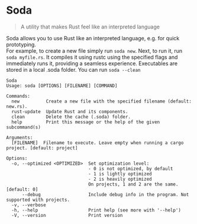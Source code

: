 # Soda
> A utility that makes Rust feel like an interpreted language

Soda allows you to use Rust like an interpreted language, e.g. for quick prototyping.\
For example, to create a new file simply run `soda new`.
Next, to run it, run `soda myfile.rs`. It compiles it using rustc using the specified flags and immediately runs it, providing a seamless experience. Executables are stored in a local .soda folder. You can run `soda --clean`

```
Soda
Usage: soda [OPTIONS] [FILENAME] [COMMAND]

Commands:
  new          Create a new file with the specified filename (default: new.rs).
  rust-update  Update Rust and its components.
  clean        Delete the cache (.soda) folder.
  help         Print this message or the help of the given subcommand(s)

Arguments:
  [FILENAME]  Filename to execute. Leave empty when running a cargo project. [default: project]

Options:
  -o, --optimized <OPTIMIZED>  Set optimization level:
                               - 0 is not optimized, by default
                               - 1 is lightly optimized
                               - 2 is heavily optimized
                               On projects, 1 and 2 are the same. [default: 0]
      --debug                  Include debug info in the program. Not supported with projects.
  -v, --verbose                
  -h, --help                   Print help (see more with '--help')
  -V, --version                Print version
```